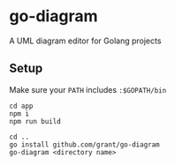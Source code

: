 # go-diagram
A UML diagram editor for Golang projects

## Setup
Make sure your `PATH` includes `:$GOPATH/bin`
```
cd app
npm i
npm run build

cd ..
go install github.com/grant/go-diagram
go-diagram <directory name>
```